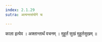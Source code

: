 ```yaml
---
index: 2.1.29
sutra: अत्यन्तसंयोगे च

---
```

 काला इत्येव । अक्तान्तार्थं वचनम् । मुहूर्तं सुखं मुहूर्तसुखम् ॥ 